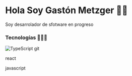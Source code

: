 # Hola Soy Gastón Metzger 👋🏼

Soy desarrolador de sfotware en progreso

### Tecnologías 👨🏼‍💻

![TypeScript](https://img.shields.io/badge/-TypeScript-007ACC?logo=typescript&logoColor=white&style=flat-square&color=007ACC) git

react

javascript

